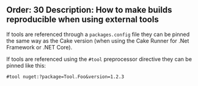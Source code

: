 Order: 30
Description: How to make builds reproducible when using external tools
---

If tools are referenced through a `packages.config` file they can be pinned the same way as the Cake version (when using the Cake Runner for .Net Framework or .NET Core).

If tools are referenced using the `#tool` preprocessor directive they can be pinned like this:

```
#tool nuget:?package=Tool.Foo&version=1.2.3
```
